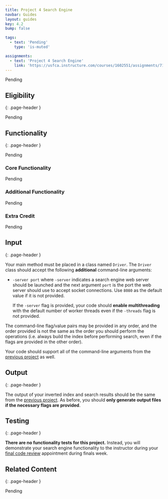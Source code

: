 ```yaml
---
title: Project 4 Search Engine
navbar: Guides
layout: guides
key: 4.2
bump: false

tags:
  - text: 'Pending'
    type: 'is-muted'

assignments:
  - text: 'Project 4 Search Engine'
    link: 'https://usfca.instructure.com/courses/1602551/assignments/7118300'
---
```


Pending

## Eligibility
{: .page-header }

Pending

## Functionality
{: .page-header }

Pending

### Core Functionality

Pending

### Additional Functionality

Pending

### Extra Credit

Pending

## Input
{: .page-header }

Your main method must be placed in a class named `Driver`. The `Driver` class should accept the following **additional** command-line arguments:

  - `-server port` where `-server` indicates a search engine web server should be launched and the next argument `port` is the port the web server should use to accept socket connections. Use `8080` as the default value if it is not provided.

    If the `-server` flag is provided, your code should **enable multithreading** with the default number of worker threads even if the `-threads` flag is not provided.

The command-line flag/value pairs may be provided in any order, and the order provided is not the same as the order you should perform the operations (i.e. always build the index before performing search, even if the flags are provided in the other order).

Your code should support all of the command-line arguments from the [previous project](project-4a.html) as well.

## Output
{: .page-header }

The output of your inverted index and search results should be the same from the [previous project](project-4a.html). As before, you should **only generate output files if the necessary flags are provided**.

## Testing
{: .page-header }

**There are no functionality tests for this project.** Instead, you will demonstrate your search engine functionality to the instructor during your [final code review](final-review.html) appointment during finals week.

## Related Content
{: .page-header }

Pending
